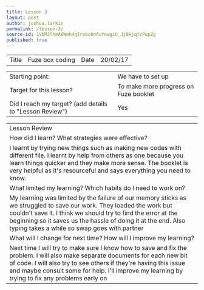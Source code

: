```yaml
---
title: Lesson 3
layout: post
author: joshua.larkin
permalink: /lesson-3/
source-id: 1VbMJltmA8Wmh4qIrxbc6nAuYnwgiU_Jj0HjqtzPwpZg
published: true
---
```

<table>
  <tr>
    <td>Title</td>
    <td>Fuze box coding</td>
    <td>Date</td>
    <td>20/02/17</td>
  </tr>
</table>


<table>
  <tr>
    <td>Starting point:</td>
    <td>We have to set up</td>
  </tr>
  <tr>
    <td>Target for this lesson?</td>
    <td>To make more progress on Fuze booklet</td>
  </tr>
  <tr>
    <td>Did I reach my target? 
(add details to "Lesson Review")</td>
    <td> Yes</td>
  </tr>
</table>


<table>
  <tr>
    <td>Lesson Review</td>
  </tr>
  <tr>
    <td>How did I learn? What strategies were effective? </td>
  </tr>
  <tr>
    <td>I learnt by trying new things such as making new codes with different file. I learnt by help from others as one because you learn things quicker and they make more sense. The booklet is very helpful as it's resourceful and says everything you need to know.</td>
  </tr>
  <tr>
    <td>What limited my learning? Which habits do I need to work on? </td>
  </tr>
  <tr>
    <td>My learning was limited by the failure of our memory sticks as we struggled to save our work. They loaded the work but couldn't save it. I think we should try to find the error at the beginning so it saves us the hassle of doing it at the end. Also typing takes a while so swap goes with partner</td>
  </tr>
  <tr>
    <td>What will I change for next time? How will I improve my learning?</td>
  </tr>
  <tr>
    <td>Next time I will try to make sure I know how to save and fix the problem. I will also make separate documents for each new bit of code. I will also try to see others if they're having this issue and maybe consult some for help. I'll improve my learning by trying to fix any problems early on</td>
  </tr>
</table>


